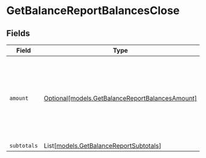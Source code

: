 # GetBalanceReportBalancesClose


## Fields

| Field                                                                                             | Type                                                                                              | Required                                                                                          | Description                                                                                       |
| ------------------------------------------------------------------------------------------------- | ------------------------------------------------------------------------------------------------- | ------------------------------------------------------------------------------------------------- | ------------------------------------------------------------------------------------------------- |
| `amount`                                                                                          | [Optional[models.GetBalanceReportBalancesAmount]](../models/getbalancereportbalancesamount.md)    | :heavy_minus_sign:                                                                                | In v2 endpoints, monetary amounts are represented as objects with a `currency` and `value` field. |
| `subtotals`                                                                                       | List[[models.GetBalanceReportSubtotals](../models/getbalancereportsubtotals.md)]                  | :heavy_minus_sign:                                                                                | N/A                                                                                               |